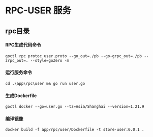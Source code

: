 # RPC-USER   服务
## rpc目录
#### RPC生成代码命令
    goctl rpc protoc user.proto --go_out=./pb --go-grpc_out=./pb --zrpc_out=. --style=goZero -m
#### 运行服务命令
    cd .\app\rpc\user && go run user.go
#### 生成Dockerfile
    goctl docker --go=user.go --tz=Asia/Shanghai --version=1.21.9
#### 编译镜像
    docker build -f app/rpc/user/Dockerfile -t store-user:0.0.1 .